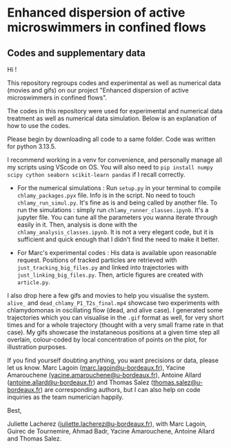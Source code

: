 # Enhanced dispersion of active microswimmers in confined flows

## Codes and supplementary data

Hi ! 

This repository regroups codes and experimental as well as numerical data (movies and gifs) on our project "Enhanced dispersion of active microswimmers in confined flows".

The codes in this repository were used for experimental and numerical data treatment as well as numerical data simulation. Below is an explanation of how to use the codes.

Please begin by downloading all code to a same folder. Code was written for python 3.13.5. 

I recommend working in a venv for convenience, and personally manage all my scripts using VScode on OS. You will also need to ```pip install numpy scipy cython seaborn scikit-learn pandas``` if I recall correctly.

- For the numerical simulations :
  Run ```setup.py``` in your terminal to compile ```chlamy_packages.pyx``` file. Info is in the script. 
  No need to touch ```chlamy_run_simul.py```. It's fine as is and being called by another file.
  To run the simulations : simply run ```chlamy_runner_classes.ipynb```. It's a jupyter file. You can tune all the parameters you wanna iterate through easily in it.
  Then, analysis is done with the ```chlamy_analysis_classes.ipynb```. It is not a very elegant code, but it is sufficient and quick enough that I didn't find the need to make it better.

- For Marc's experimental codes :
  His data is available upon reasonable request. Positions of tracked particles are retrieved with ```just_tracking_big_files.py``` and linked into trajectories with ```just_linking_big_files.py```. Then, article figures are created with ```article.py```.



I also drop here a few gifs and movies to help you visualise the system. ```alive_``` and ```dead_chlamy_P1_T2s_final.mp4``` showcase two experiments with chlamydomonas in oscillating flow (dead, and alive case). I generated some trajectories which you can visualise in the ```.gif``` format as well, for very short times and for a whole trajectory (thought with a very small frame rate in that case). My gifs showcase the instataneous positions at a given time step all overlain, colour-coded by local concentration of points on the plot, for illustration purposes.


If you find yourself doubting anything, you want precisions or data, please let us know. Marc Lagoin (marc.lagoin@u-bordeaux.fr), Yacine Amarouchene (yacine.amarouchene@u-bordeaux.fr), Antoine Allard (antoine.allard@u-bordeaux.fr) and Thomas Salez (thomas.salez@u-bordeaux.fr) are corresponding authors, but I can also help on code inquiries as the team numerician happily.

Best,

Juliette Lacherez (juliette.lacherez@u-bordeaux.fr), with Marc Lagoin, Guirec de Tournemire, Ahmad Badr, Yacine Amarouchene, Antoine Allard and Thomas Salez.

